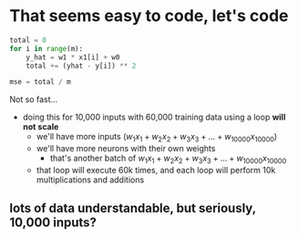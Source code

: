 # That seems easy to code, let's code <twemoji-man-technologist /><twemoji-woman-technologist />

```py
total = 0
for i in range(m):
    y_hat = w1 * x1[i] + w0
    total += (yhat - y[i]) ** 2

mse = total / m
```

Not so fast...<twemoji-man-running /><twemoji-woman-running />

- doing this for 10,000 inputs with 60,000 training data using a loop **will not scale**
  * we'll have more inputs ($w_1x_1 + w_2x_2 + w_3x_3 + ... + w_{10000}x_{10000}$)
  * we'll have more neurons with their own weights
    + that's another batch of $w_1x_1 + w_2x_2 + w_3x_3 + ... + w_{10000}x_{10000}$
  * that loop will execute 60k times, and each loop will perform 10k multiplications and additions

## lots of data understandable, but seriously, 10,000 inputs?
